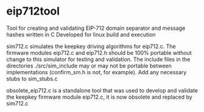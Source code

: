 # eip712tool
Tool for creating and validating EIP-712 domain separator and message hashes written in C
Developed for linux build and execution

sim712.c simulates the keepkey driving algorithms for eip712.c. The firmware modules eip712.c and eip712.h should be 100% portable without change to this simulator for testing and validation. The include files in the directories ./src/sim_include may or may not be portable between implementations (confirm_sm.h is not, for example). Add any necessary stubs to sim_stubs.c

obsolete_eip712.c is a standalone tool that was used to develop and validate the keepkey firmware module eip712.c, it is now obsolete and replaced by sim712.c

